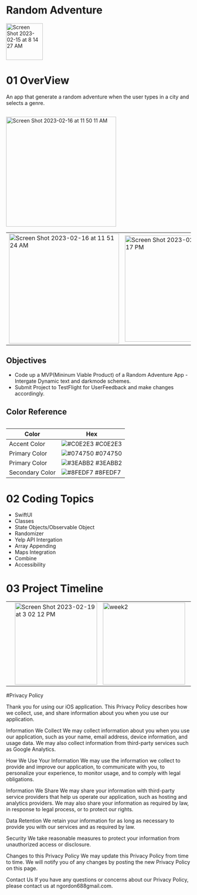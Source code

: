 # Random Adventure

<img width="100" alt="Screen Shot 2023-02-15 at 8 14 27 AM" src="https://user-images.githubusercontent.com/102773701/232904704-f144b32e-4d1f-417f-b3d8-5df6d04fa9ab.png">



# 01 OverView

An app that generate a random adventure when the user types in a city and selects a genre.


## 

<img width="300px; height: 500px;" alt="Screen Shot 2023-02-16 at 11 50 11 AM" src="https://user-images.githubusercontent.com/102773701/232911724-daf14083-5609-4414-be9d-24a098415eaa.png">


<table>
 <tr>
  <td>
  <img width="300px; height: 500px;" alt="Screen Shot 2023-02-16 at 11 51 24 AM" src="https://user-images.githubusercontent.com/102773701/232911960-f708f074-7f09-4441-a671-29e2fa4ecf69.png">
  
  <td>
   
 <img width="290" alt="Screen Shot 2023-02-19 at 3 08 17 PM" src="https://user-images.githubusercontent.com/102773701/232912050-90cec049-a3f1-4ccd-89e9-b5cd5ede06e2.png">
 
  <td>
  <tr>
  
   <table>
  



## Objectives 
- Code up a MVP(Mininum Viable Product) of a Random Adventure App
-Intergate Dynamic text and darkmode schemes.
- Submit Project to TestFlight for UserFeedback and make changes accordingly.

## Color Reference

| Color             | Hex                                                                |
| ----------------- | ------------------------------------------------------------------ |
| Accent Color | ![#C0E2E3](https://via.placeholder.com/10/C0E2E3?text=+) #C0E2E3 |
| Primary Color | ![#074750](https://via.placeholder.com/10/074750?text=+) #074750 |
| Primary Color | ![#3EABB2](https://via.placeholder.com/10/3EABB2?text=+) #3EABB2 |
| Secondary Color | ![#8FEDF7](https://via.placeholder.com/10/8FEDF7?text=+) #8FEDF7 |



# 02 Coding Topics

- SwiftUI
- Classes
- State Objects/Observable Object
- Randomizer
- Yelp API Intergation
- Array Appending
- Maps Integration
- Combine
- Accessibility 

# 03 Project Timeline


 <table>
 <tr>
  <td>
 
   

  <td>
 <img width="224" alt="Screen Shot 2023-02-19 at 3 02 12 PM" src="https://user-images.githubusercontent.com/124601363/219972338-2c7dc4ab-676e-48dd-9e74-47b3210e9e2a.png">

   <td>
   
   <img width="224" alt="week2" src="https://user-images.githubusercontent.com/124601363/219970911-228e0e89-ecce-4af7-b2ec-d79adfcc28f3.png">

  <td>
  
  <td>
  <img width="224" alt="week3" src="https://user-images.githubusercontent.com/124601363/219971006-3d179f9d-5e97-44d3-b731-2ab86a9cd50d.png">


  <td>
  <tr>
   <table>   
    
 #Privacy Policy
    
    
Thank you for using our iOS application. This Privacy Policy describes how we collect, use, and share information about you when you use our application.

Information We Collect
We may collect information about you when you use our application, such as your name, email address, device information, and usage data. We may also collect information from third-party services such as Google Analytics.

How We Use Your Information
We may use the information we collect to provide and improve our application, to communicate with you, to personalize your experience, to monitor usage, and to comply with legal obligations.

Information We Share
We may share your information with third-party service providers that help us operate our application, such as hosting and analytics providers. We may also share your information as required by law, in response to legal process, or to protect our rights.

Data Retention
We retain your information for as long as necessary to provide you with our services and as required by law.

Security
We take reasonable measures to protect your information from unauthorized access or disclosure.

Changes to this Privacy Policy
We may update this Privacy Policy from time to time. We will notify you of any changes by posting the new Privacy Policy on this page.

Contact Us
If you have any questions or concerns about our Privacy Policy, please contact us at ngordon688gmail.com.
    
